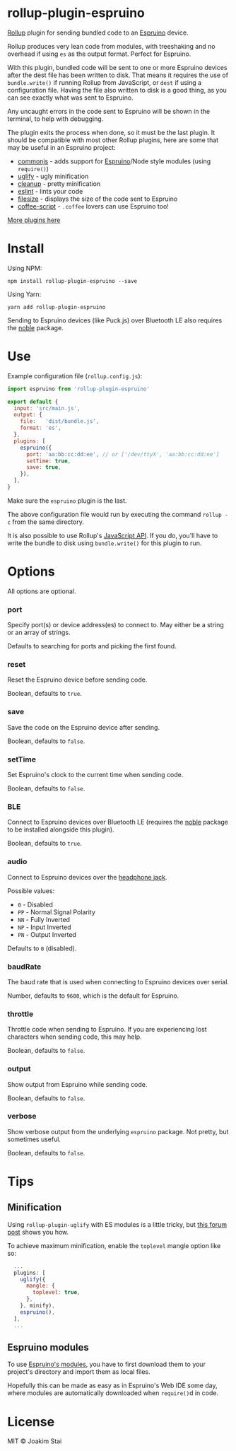 # rollup-plugin-espruino

[Rollup](https://github.com/rollup/rollup) plugin for sending bundled code to an
[Espruino](http://www.espruino.com) device.

Rollup produces very lean code from modules, with treeshaking and no overhead if
using `es` as the output format. Perfect for Espruino.

With this plugin, bundled code will be sent to one or more Espruino devices
after the dest file has been written to disk. That means it requires the use of
`bundle.write()` if running Rollup from JavaScript, or `dest` if using a
configuration file. Having the file also written to disk is a good thing, as you
can see exactly what was sent to Espruino.

Any uncaught errors in the code sent to Espruino will be shown in the terminal,
to help with debugging.

The plugin exits the process when done, so it must be the last plugin. It should
be compatible with most other Rollup plugins, here are some that may be useful
in an Espruino project:

- [commonjs](https://github.com/rollup/rollup-plugin-commonjs) - adds support for [Espruino](https://www.espruino.com/Modules)/Node style modules (using `require()`)
- [uglify](https://github.com/TrySound/rollup-plugin-uglify) - ugly minification
- [cleanup](https://github.com/aMarCruz/rollup-plugin-cleanup) - pretty minification
- [eslint](https://github.com/TrySound/rollup-plugin-eslint) - lints your code
- [filesize](https://github.com/ritz078/rollup-plugin-filesize) - displays the size of the code sent to Espruino
- [coffee-script](https://github.com/lautis/rollup-plugin-coffee-script) - `.coffee` lovers can use Espruino too!

[More plugins here](https://github.com/rollup/rollup/wiki/Plugins)


# Install

Using NPM:

    npm install rollup-plugin-espruino --save

Using Yarn:

    yarn add rollup-plugin-espruino

Sending to Espruino devices (like Puck.js) over Bluetooth LE also requires the
[noble](https://github.com/sandeepmistry/noble) package.


# Use

Example configuration file (`rollup.config.js`):

```js
import espruino from 'rollup-plugin-espruino'

export default {
  input: 'src/main.js',
  output: {
    file:   'dist/bundle.js',
    format: 'es',
  },
  plugins: [
    espruino({
      port: 'aa:bb:cc:dd:ee', // or ['/dev/ttyX', 'aa:bb:cc:dd:ee']
      setTime: true,
      save: true,
    }),
  ],
}
```

Make sure the `espruino` plugin is the last.

The above configuration file would run by executing the command `rollup -c` from
the same directory.

It is also possible to use Rollup's [JavaScript API](https://github.com/rollup/rollup/wiki/JavaScript-API).
If you do, you'll have to write the bundle to disk using `bundle.write()` for
this plugin to run.


# Options

All options are optional.

### port

Specify port(s) or device address(es) to connect to. May either be a string or
an array of strings.

Defaults to searching for ports and picking the first found.

### reset

Reset the Espruino device before sending code.

Boolean, defaults to `true`.

### save

Save the code on the Espruino device after sending.

Boolean, defaults to `false`.

### setTime

Set Espruino's clock to the current time when sending code.

Boolean, defaults to `false`.

### BLE

Connect to Espruino devices over Bluetooth LE (requires the [noble](https://www.npmjs.com/package/noble)
package to be installed alongside this plugin).

Boolean, defaults to `true`.

### audio

Connect to Espruino devices over the [headphone jack](http://www.espruino.com/Headphone).

Possible values:

- `0` - Disabled
- `PP` - Normal Signal Polarity
- `NN` - Fully Inverted
- `NP` - Input Inverted
- `PN` - Output Inverted

Defaults to `0` (disabled).

### baudRate

The baud rate that is used when connecting to Espruino devices over serial.

Number, defaults to `9600`, which is the default for Espruino.

### throttle

Throttle code when sending to Espruino. If you are experiencing lost characters
when sending code, this may help.

Boolean, defaults to `false`.

### output

Show output from Espruino while sending code.

Boolean, defaults to `false`.

### verbose

Show verbose output from the underlying `espruino` package. Not pretty, but
sometimes useful.

Boolean, defaults to `false`.


# Tips

## Minification

Using `rollup-plugin-uglify` with ES modules is a little tricky, but
[this forum post](http://forum.espruino.com/comments/13410194/) shows you how.

To achieve maximum minification, enable the `toplevel` mangle option like so:

```js
  ...
  plugins: [
    uglify({
      mangle: {
        toplevel: true,
      },
    }, minify),
    espruino(),
  ],
  ...
```

## Espruino modules

To use [Espruino's modules](http://www.espruino.com/Modules), you have to first
download them to your project's directory and import them as local files.

Hopefully this can be made as easy as in Espruino's Web IDE some day, where
modules are automatically downloaded when `require()`d in code.


# License

MIT © Joakim Stai
